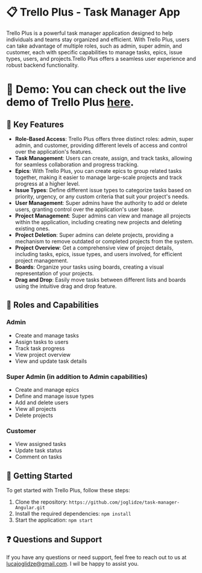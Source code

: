 # 📋 Trello Plus - Task Manager App



Trello Plus is a powerful task manager application designed to help individuals and teams stay organized and efficient. With Trello Plus, users can take advantage of multiple roles, such as admin, super admin, and customer, each with specific capabilities to manage tasks, epics, issue types, users, and projects.Trello Plus offers a seamless user experience and robust backend functionality.


 # 📸 Demo: You can check out the live demo of Trello Plus [here](https://celadon-tiramisu-cca904.netlify.app).


## 🚀 Key Features

- **Role-Based Access**: Trello Plus offers three distinct roles: admin, super admin, and customer, providing different levels of access and control over the application's features.
- **Task Management**: Users can create, assign, and track tasks, allowing for seamless collaboration and progress tracking.
- **Epics**: With Trello Plus, you can create epics to group related tasks together, making it easier to manage large-scale projects and track progress at a higher level.
- **Issue Types**: Define different issue types to categorize tasks based on priority, urgency, or any custom criteria that suit your project's needs.
- **User Management**: Super admins have the authority to add or delete users, granting control over the application's user base.
- **Project Management**: Super admins can view and manage all projects within the application, including creating new projects and deleting existing ones.
- **Project Deletion**: Super admins can delete projects, providing a mechanism to remove outdated or completed projects from the system.
- **Project Overview**: Get a comprehensive view of project details, including tasks, epics, issue types, and users involved, for efficient project management.
- **Boards**: Organize your tasks using boards, creating a visual representation of your projects.
- **Drag and Drop**: Easily move tasks between different lists and boards using the intuitive drag and drop feature.

## 🎯 Roles and Capabilities

### Admin
- Create and manage tasks
- Assign tasks to users
- Track task progress
- View project overview
- View and update task details

### Super Admin (in addition to Admin capabilities)
- Create and manage epics
- Define and manage issue types
- Add and delete users
- View all projects
- Delete projects

### Customer
- View assigned tasks
- Update task status
- Comment on tasks

## 🚀 Getting Started

To get started with Trello Plus, follow these steps:

1. Clone the repository: `https://github.com/joglidze/task-manager-Angular.git`
2. Install the required dependencies: `npm install`
3. Start the application: `npm start`

## ❓ Questions and Support

If you have any questions or need support, feel free to reach out to us at lucajoglidze@gmail.com. I wil be happy to assist you.



